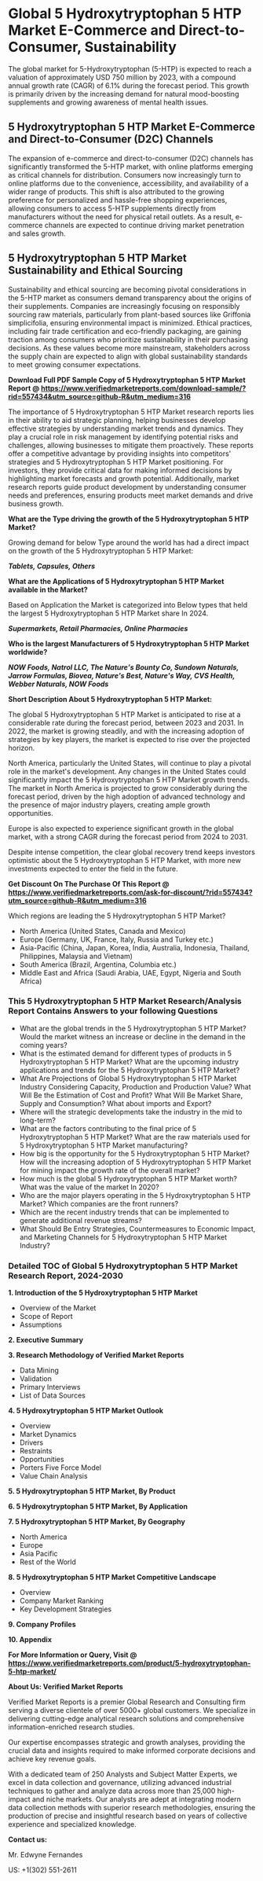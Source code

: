 <h1>Global 5 Hydroxytryptophan 5 HTP Market E-Commerce and Direct-to-Consumer, Sustainability</h1><p class=""><p>The global market for 5-Hydroxytryptophan (5-HTP) is expected to reach a valuation of approximately USD 750 million by 2023, with a compound annual growth rate (CAGR) of 6.1% during the forecast period. This growth is primarily driven by the increasing demand for natural mood-boosting supplements and growing awareness of mental health issues.</p><h2>5 Hydroxytryptophan 5 HTP Market E-Commerce and Direct-to-Consumer (D2C) Channels</h2><p>The expansion of e-commerce and direct-to-consumer (D2C) channels has significantly transformed the 5-HTP market, with online platforms emerging as critical channels for distribution. Consumers now increasingly turn to online platforms due to the convenience, accessibility, and availability of a wider range of products. This shift is also attributed to the growing preference for personalized and hassle-free shopping experiences, allowing consumers to access 5-HTP supplements directly from manufacturers without the need for physical retail outlets. As a result, e-commerce channels are expected to continue driving market penetration and sales growth.</p><h2>5 Hydroxytryptophan 5 HTP Market Sustainability and Ethical Sourcing</h2><p>Sustainability and ethical sourcing are becoming pivotal considerations in the 5-HTP market as consumers demand transparency about the origins of their supplements. Companies are increasingly focusing on responsibly sourcing raw materials, particularly from plant-based sources like Griffonia simplicifolia, ensuring environmental impact is minimized. Ethical practices, including fair trade certification and eco-friendly packaging, are gaining traction among consumers who prioritize sustainability in their purchasing decisions. As these values become more mainstream, stakeholders across the supply chain are expected to align with global sustainability standards to meet growing consumer expectations.</p></p><p class=""><strong>Download Full PDF Sample Copy of 5 Hydroxytryptophan 5 HTP Market Report @ <a href="https://www.verifiedmarketreports.com/download-sample/?rid=557434&utm_source=github-R&utm_medium=316" target="_blank">https://www.verifiedmarketreports.com/download-sample/?rid=557434&utm_source=github-R&utm_medium=316</a></strong></p><p>The importance of&nbsp;5 Hydroxytryptophan 5 HTP Market research reports lies in their ability to aid strategic planning, helping businesses develop effective strategies by understanding market trends and dynamics. They play a crucial role in risk management by identifying potential risks and challenges, allowing businesses to mitigate them proactively. These reports offer a competitive advantage by providing insights into competitors' strategies and 5 Hydroxytryptophan 5 HTP Market positioning. For investors, they provide critical data for making informed decisions by highlighting market forecasts and growth potential. Additionally, market research reports guide product development by understanding consumer needs and preferences, ensuring products meet market demands and drive business growth.</p><p><strong>What are the&nbsp;Type driving the growth of the 5 Hydroxytryptophan 5 HTP Market?</strong></p><p id="" class="">Growing demand for below Type around the world has had a direct impact on the growth of the 5 Hydroxytryptophan 5 HTP Market:</p><p class=""><em><strong>Tablets, Capsules, Others</strong></em></p><p class=""><strong>What are the&nbsp;Applications&nbsp;of 5 Hydroxytryptophan 5 HTP Market available in the Market?</strong></p><p id="" class="">Based on Application the Market is categorized into Below types that held the largest 5 Hydroxytryptophan 5 HTP Market share In 2024.</p><p class=""><em><strong>Supermarkets, Retail Pharmacies, Online Pharmacies</strong></em></p><p class=""><strong>Who is the largest Manufacturers of 5 Hydroxytryptophan 5 HTP Market worldwide?</strong></p><p><em><strong>NOW Foods, Natrol LLC, The Nature's Bounty Co, Sundown Naturals, Jarrow Formulas, Biovea, Nature's Best, Nature's Way, CVS Health, Webber Naturals, NOW Foods</strong></em></p><p id="" class=""><strong>Short Description About 5 Hydroxytryptophan 5 HTP Market:</strong></p><p>The global 5 Hydroxytryptophan 5 HTP Market is anticipated to rise at a considerable rate during the forecast period, between 2023 and 2031. In 2022, the market is growing steadily, and with the increasing adoption of strategies by key players, the market is expected to rise over the projected horizon.</p><p>North America, particularly the United States, will continue to play a pivotal role in the market's development. Any changes in the United States could significantly impact the 5 Hydroxytryptophan 5 HTP Market growth trends. The market in North America is projected to grow considerably during the forecast period, driven by the high adoption of advanced technology and the presence of major industry players, creating ample growth opportunities.</p><p>Europe is also expected to experience significant growth in the global market, with a strong CAGR during the forecast period from 2024 to 2031.</p><p>Despite intense competition, the clear global recovery trend keeps investors optimistic about the 5 Hydroxytryptophan 5 HTP Market, with more new investments expected to enter the field in the future.</p><p id="" class=""><strong>Get Discount On The Purchase Of This Report @ <a href="https://www.verifiedmarketreports.com/ask-for-discount/?rid=557434?utm_source=github-R&utm_medium=316" target="_blank">https://www.verifiedmarketreports.com/ask-for-discount/?rid=557434?utm_source=github-R&utm_medium=316</a></strong></p><p class="">Which regions are leading the 5 Hydroxytryptophan 5 HTP Market?</p><ul><li>North America (United States, Canada and Mexico)</li><li>Europe (Germany, UK, France, Italy, Russia and Turkey etc.)</li><li>Asia-Pacific (China, Japan, Korea, India, Australia, Indonesia, Thailand, Philippines, Malaysia and Vietnam)</li><li>South America (Brazil, Argentina, Columbia etc.)</li><li>Middle East and Africa (Saudi Arabia, UAE, Egypt, Nigeria and South Africa)</li></ul><h3 id="" class="">This 5 Hydroxytryptophan 5 HTP Market Research/Analysis Report Contains Answers to your following Questions</h3><ul><li>What are the global trends in the 5 Hydroxytryptophan 5 HTP Market? Would the market witness an increase or decline in the demand in the coming years?</li><li>What is the estimated demand for different types of products in 5 Hydroxytryptophan 5 HTP Market? What are the upcoming industry applications and trends for the 5 Hydroxytryptophan 5 HTP Market?</li><li>What Are Projections of Global 5 Hydroxytryptophan 5 HTP Market Industry Considering Capacity, Production and Production Value? What Will Be the Estimation of Cost and Profit? What Will Be Market Share, Supply and Consumption? What about imports and Export?</li><li>Where will the strategic developments take the industry in the mid to long-term?</li><li>What are the factors contributing to the final price of 5 Hydroxytryptophan 5 HTP Market? What are the raw materials used for 5 Hydroxytryptophan 5 HTP Market manufacturing?</li><li>How big is the opportunity for the 5 Hydroxytryptophan 5 HTP Market? How will the increasing adoption of 5 Hydroxytryptophan 5 HTP Market for mining impact the growth rate of the overall market?</li><li>How much is the global 5 Hydroxytryptophan 5 HTP Market worth? What was the value of the market In 2020?</li><li>Who are the major players operating in the 5 Hydroxytryptophan 5 HTP Market? Which companies are the front runners?</li><li>Which are the recent industry trends that can be implemented to generate additional revenue streams?</li><li>What Should Be Entry Strategies, Countermeasures to Economic Impact, and Marketing Channels for 5 Hydroxytryptophan 5 HTP Market Industry?</li></ul><h3 id="" class="">Detailed TOC of Global 5 Hydroxytryptophan 5 HTP Market Research Report, 2024-2030</h3><p id="" class=""><strong>1. Introduction of the 5 Hydroxytryptophan 5 HTP Market</strong></p><ul><li>Overview of the Market</li><li>Scope of Report</li><li>Assumptions</li></ul><p id="" class=""><strong>2. Executive Summary</strong></p><p id="" class=""><strong>3. Research Methodology of Verified Market Reports</strong></p><ul><li>Data Mining</li><li>Validation</li><li>Primary Interviews</li><li>List of Data Sources</li></ul><p id="" class=""><strong>4. 5 Hydroxytryptophan 5 HTP Market Outlook</strong></p><ul><li>Overview</li><li>Market Dynamics</li><li>Drivers</li><li>Restraints</li><li>Opportunities</li><li>Porters Five Force Model</li><li>Value Chain Analysis</li></ul><p id="" class=""><strong>5. 5 Hydroxytryptophan 5 HTP Market, By Product</strong></p><p id="" class=""><strong>6. 5 Hydroxytryptophan 5 HTP Market, By Application</strong></p><p id="" class=""><strong>7. 5 Hydroxytryptophan 5 HTP Market, By Geography</strong></p><ul><li>North America</li><li>Europe</li><li>Asia Pacific</li><li>Rest of the World</li></ul><p id="" class=""><strong>8. 5 Hydroxytryptophan 5 HTP Market Competitive Landscape</strong></p><ul><li>Overview</li><li>Company Market Ranking</li><li>Key Development Strategies</li></ul><p id="" class=""><strong>9. Company Profiles</strong></p><p id="" class=""><strong>10. Appendix</strong></p><p id="" class=""><strong>For More Information or Query, Visit @ <a href="https://www.verifiedmarketreports.com/product/5-hydroxytryptophan-5-htp-market/" target="_blank">https://www.verifiedmarketreports.com/product/5-hydroxytryptophan-5-htp-market/</a></strong></p><p id="" class=""><strong>About Us: Verified Market Reports</strong></p><p id="" class="">Verified Market Reports is a premier Global Research and Consulting firm serving a diverse clientele of over 5000+ global customers. We specialize in delivering cutting-edge analytical research solutions and comprehensive information-enriched research studies.</p><p id="" class="">Our expertise encompasses strategic and growth analyses, providing the crucial data and insights required to make informed corporate decisions and achieve key revenue goals.</p><p id="" class="">With a dedicated team of 250 Analysts and Subject Matter Experts, we excel in data collection and governance, utilizing advanced industrial techniques to gather and analyze data across more than 25,000 high-impact and niche markets. Our analysts are adept at integrating modern data collection methods with superior research methodologies, ensuring the production of precise and insightful research based on years of collective experience and specialized knowledge.</p><p id="" class=""><strong>Contact us:</strong></p><p id="" class="">Mr. Edwyne Fernandes</p><p id="" class="">US: +1(302) 551-2611</p>